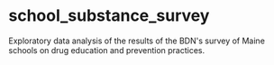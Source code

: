 # school_substance_survey
Exploratory data analysis of the results of the BDN's survey of Maine schools on drug education and prevention practices.
